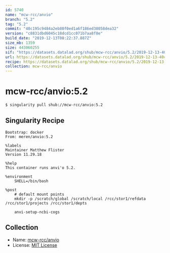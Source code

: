 ```yaml
---
id: 5740
name: "mcw-rcc/anvio"
branch: "5.2"
tag: "5.2"
commit: "40c195c9484a2eb80f0ed1a6f186ed38058dea32"
version: "c8831dbd6045c18dcd1cc071b7aa8f8e"
build_date: "2019-12-13T08:22:37.887Z"
size_mb: 1359
size: 443060255
sif: "https://datasets.datalad.org/shub/mcw-rcc/anvio/5.2/2019-12-13-40c195c9-c8831dbd/c8831dbd6045c18dcd1cc071b7aa8f8e.simg"
url: https://datasets.datalad.org/shub/mcw-rcc/anvio/5.2/2019-12-13-40c195c9-c8831dbd/
recipe: https://datasets.datalad.org/shub/mcw-rcc/anvio/5.2/2019-12-13-40c195c9-c8831dbd/Singularity
collection: mcw-rcc/anvio
---
```


# mcw-rcc/anvio:5.2

```bash
$ singularity pull shub://mcw-rcc/anvio:5.2
```

## Singularity Recipe

```singularity
Bootstrap: docker
From: meren/anvio:5.2

%labels
Maintainer Matthew Flister
Version 11.29.18

%help
This container runs anvi'o 5.2.

%environment
    SHELL=/bin/bash

%post
    # default mount points
    mkdir -p /scratch/global /scratch/local /rcc/stor1/refdata /rcc/stor1/projects /rcc/stor1/depts

    anvi-setup-ncbi-cogs
```

## Collection

 - Name: [mcw-rcc/anvio](https://github.com/mcw-rcc/anvio)
 - License: [MIT License](https://api.github.com/licenses/mit)

